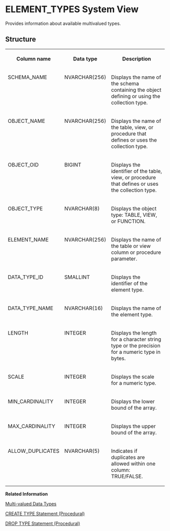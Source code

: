 <!-- loiof3e5708b6f5b1014a1289f6ed0d907b6 -->

# ELEMENT\_TYPES System View

Provides information about available multivalued types.



<a name="loiof3e5708b6f5b1014a1289f6ed0d907b6___e_l_e_m_e_n_t__t_y_p_e_s_1struct_ELEMENT_TYPES"/>

## Structure


<table>
<tr>
<th valign="top">

Column name



</th>
<th valign="top">

Data type



</th>
<th valign="top">

Description



</th>
</tr>
<tr>
<td valign="top">

SCHEMA\_NAME



</td>
<td valign="top">

NVARCHAR\(256\)



</td>
<td valign="top">

Displays the name of the schema containing the object defining or using the collection type.



</td>
</tr>
<tr>
<td valign="top">

OBJECT\_NAME



</td>
<td valign="top">

NVARCHAR\(256\)



</td>
<td valign="top">

Displays the name of the table, view, or procedure that defines or uses the collection type.



</td>
</tr>
<tr>
<td valign="top">

OBJECT\_OID



</td>
<td valign="top">

BIGINT



</td>
<td valign="top">

Displays the identifier of the table, view, or procedure that defines or uses the collection type.



</td>
</tr>
<tr>
<td valign="top">

OBJECT\_TYPE



</td>
<td valign="top">

NVARCHAR\(8\)



</td>
<td valign="top">

Displays the object type: TABLE, VIEW, or FUNCTION.



</td>
</tr>
<tr>
<td valign="top">

ELEMENT\_NAME



</td>
<td valign="top">

NVARCHAR\(256\)



</td>
<td valign="top">

Displays the name of the table or view column or procedure parameter.



</td>
</tr>
<tr>
<td valign="top">

DATA\_TYPE\_ID



</td>
<td valign="top">

SMALLINT



</td>
<td valign="top">

Displays the identifier of the element type.



</td>
</tr>
<tr>
<td valign="top">

DATA\_TYPE\_NAME



</td>
<td valign="top">

NVARCHAR\(16\)



</td>
<td valign="top">

Displays the name of the element type.



</td>
</tr>
<tr>
<td valign="top">

LENGTH



</td>
<td valign="top">

INTEGER



</td>
<td valign="top">

Displays the length for a character string type or the precision for a numeric type in bytes.



</td>
</tr>
<tr>
<td valign="top">

SCALE



</td>
<td valign="top">

INTEGER



</td>
<td valign="top">

Displays the scale for a numeric type.



</td>
</tr>
<tr>
<td valign="top">

MIN\_CARDINALITY



</td>
<td valign="top">

INTEGER



</td>
<td valign="top">

Displays the lower bound of the array.



</td>
</tr>
<tr>
<td valign="top">

MAX\_CARDINALITY



</td>
<td valign="top">

INTEGER



</td>
<td valign="top">

Displays the upper bound of the array.



</td>
</tr>
<tr>
<td valign="top">

ALLOW\_DUPLICATES



</td>
<td valign="top">

NVARCHAR\(5\)



</td>
<td valign="top">

Indicates if duplicates are allowed within one column: TRUE/FALSE.



</td>
</tr>
</table>

**Related Information**  


[Multi-valued Data Types](../../010-SQL-Reference/multi-valued-data-types-cae8b00.md "Multi-valued types are used to store collections of values sharing the same data type.")

[CREATE TYPE Statement \(Procedural\)](../../010-SQL-Reference/012-SQL-Statements/create-type-statement-procedural-20d5c1e.md "Creates a user-defined type")

[DROP TYPE Statement \(Procedural\)](../../010-SQL-Reference/012-SQL-Statements/drop-type-statement-procedural-20d83be.md "Removes a user-defined table type.")

